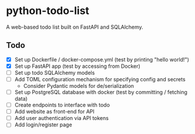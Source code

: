# python-todo-list
 A web-based todo list built on FastAPI and SQLAlchemy.

## Todo

- [X] Set up Dockerfile / docker-compose.yml (test by printing "hello world!")
- [X] Set up FastAPI app (test by accessing from Docker)
- [ ] Set up todo SQLAlchemy models
- [ ] Add TOML configuration mechanism for specifying config and secrets
  - Consider Pydantic models for de/serialization
- [ ] Set up PostgreSQL database with docker (test by committing / fetching data)
- [ ] Create endpoints to interface with todo
- [ ] Add website as front-end for API
- [ ] Add user authentication via API tokens
- [ ] Add login/register page
